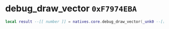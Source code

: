 # debug_draw_vector `0xF7974EBA`

```lua
local result --[[ number ]] = natives.core.debug_draw_vector(_unk0 --[[ number ]], _unk1 --[[ number ]])
```